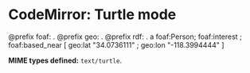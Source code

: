CodeMirror: Turtle mode
=======================

@prefix foaf: . @prefix geo: . @prefix rdf: . a foaf:Person; foaf:interest ; foaf:based\_near \[ geo:lat "34.0736111" ; geo:lon "-118.3994444" \]

**MIME types defined:** `text/turtle`.
